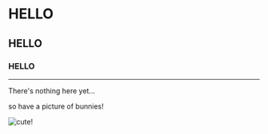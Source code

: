 # HELLO
## HELLO
### HELLO

---

There's nothing here yet...

so have a picture of bunnies!

![cute!](https://www.luvbat.com/uploads/cute_bunny_rabbits_kissing__8286321093.jpg)
